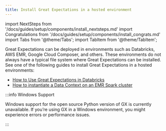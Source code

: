 ```yaml
---
title: Install Great Expectations in a hosted environment
---
```

import NextSteps from '/docs/guides/setup/components/install_nextsteps.md'
import Congratulations from '/docs/guides/setup/components/install_congrats.md'
import Tabs from '@theme/Tabs';
import TabItem from '@theme/TabItem';

Great Expectations can be deployed in environments such as Databricks, AWS EMR, Google Cloud Composer, and others. These environments do not always have a typical file system where Great Expectations can be installed. See one of the following guides to install Great Expectations in a hosted environments:

- [How to Use Great Expectations in Databricks](https://docs.greatexpectations.io/docs/deployment_patterns/how_to_use_great_expectations_in_databricks)
- [How to instantiate a Data Context on an EMR Spark cluster](https://docs.greatexpectations.io/docs/deployment_patterns/how_to_instantiate_a_data_context_on_an_emr_spark_cluster)

:::info Windows Support

Windows support for the open source Python version of GX is currently unavailable. If you’re using GX in a Windows environment, you might experience errors or performance issues.

:::
